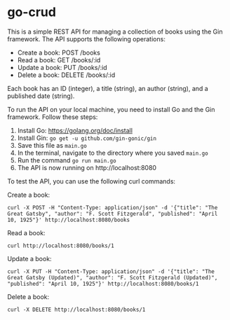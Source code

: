 # go-crud

This is a simple REST API for managing a collection of books using the Gin framework.
The API supports the following operations:

- Create a book: POST /books
- Read a book: GET /books/:id
- Update a book: PUT /books/:id
- Delete a book: DELETE /books/:id

Each book has an ID (integer), a title (string), an author (string), and a published date (string).

To run the API on your local machine, you need to install Go and the Gin framework.
Follow these steps:

1. Install Go: https://golang.org/doc/install
2. Install Gin: `go get -u github.com/gin-gonic/gin`
3. Save this file as `main.go`
4. In the terminal, navigate to the directory where you saved `main.go`
5. Run the command `go run main.go`
6. The API is now running on http://localhost:8080

To test the API, you can use the following curl commands:

Create a book:
```
curl -X POST -H "Content-Type: application/json" -d '{"title": "The Great Gatsby", "author": "F. Scott Fitzgerald", "published": "April 10, 1925"}' http://localhost:8080/books
```

Read a book:
```
curl http://localhost:8080/books/1
```

Update a book:
```
curl -X PUT -H "Content-Type: application/json" -d '{"title": "The Great Gatsby (Updated)", "author": "F. Scott Fitzgerald (Updated)", "published": "April 10, 1925"}' http://localhost:8080/books/1
```

Delete a book:
```
curl -X DELETE http://localhost:8080/books/1
```

